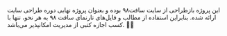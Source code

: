<p>


این پروژه بازطراحی از سایت سافت۹۸ بوده و بعنوان پروژه نهایی دوره طراحی سایت ارائه شده. بنابراین استفاده از مطالب و فایل‌های تارنمای سافت ٩٨ به هر نحو، تنها با کسب اجازه کتبی از مدیریت امکانپذیر می‌باشد. 🙏🏻</p>

